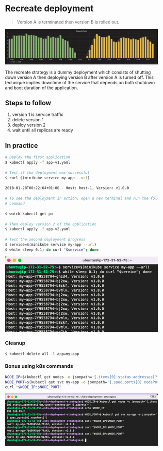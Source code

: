 Recreate deployment
===================

> Version A is terminated then version B is rolled out.

![kubernetes recreate deployment](grafana-recreate.png)

The recreate strategy is a dummy deployment which consists of shutting down
version A then deploying version B after version A is turned off. This technique
implies downtime of the service that depends on both shutdown and boot duration
of the application.

## Steps to follow

1. version 1 is service traffic
1. delete version 1
1. deploy version 2
1. wait until all replicas are ready

## In practice

```bash
# Deploy the first application
$ kubectl apply -f app-v1.yaml

# Test if the deployment was successful
$ curl $(minikube service my-app --url)

2018-01-28T00:22:04+01:00 - Host: host-1, Version: v1.0.0

# To see the deployment in action, open a new terminal and run the following
# command

$ watch kubectl get po

# Then deploy version 2 of the application
$ kubectl apply -f app-v2.yaml

# Test the second deployment progress
$ service=$(minikube service my-app --url)
$ while sleep 0.1; do curl "$service"; done
```

![while-curl](while-curl.png)

### Cleanup

```bash
$ kubectl delete all -l app=my-app
```

### Bonus using k8s commands

```bash
NODE_IP=$(kubectl get nodes -o jsonpath='{.items[0].status.addresses[?(@.type=="InternalIP")].address}')
NODE_PORT=$(kubectl get svc my-app -o jsonpath='{.spec.ports[0].nodePort}')
curl "$NODE_IP:$NODE_PORT"
```

![curl-01-recreate](test-curl.png)